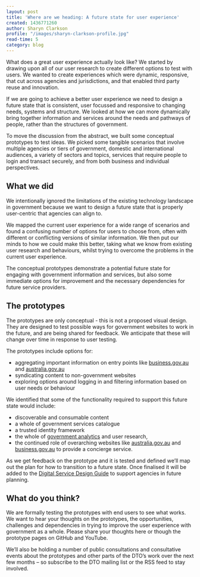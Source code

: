```yaml
---
layout: post
title: 'Where are we heading: A future state for user experience'
created: 1436771260
author: Sharyn Clarkson
profile: "/images/sharyn-clarkson-profile.jpg"
read-time: 5
category: blog
---
```

What does a great user experience actually look like? We started by drawing upon all of our user research to create different options to test with users. We wanted to create experiences which were dynamic, responsive, that cut across agencies and jurisdictions, and that enabled third party reuse and innovation.

If we are going to achieve a better user experience we need to design a future state that is consistent, user focussed and responsive to changing needs, systems and structure. We looked at how we can more dynamically bring together information and services around the needs and pathways of people, rather than the structures of government.

To move the discussion from the abstract, we built some conceptual prototypes to test ideas. We picked some tangible scenarios that involve multiple agencies or tiers of government, domestic and international audiences, a variety of sectors and topics, services that require people to login and transact securely, and from both business and individual perspectives.

## What we did

We intentionally ignored the limitations of the existing technology landscape in government because we want to design a future state that is properly user-centric that agencies can align to.

We mapped the current user experience for a wide range of scenarios and found a confusing number of options for users to choose from, often with different or conflicting versions of similar information. We then put our minds to how we could make this better, taking what we know from existing user research and behaviours, whilst trying to overcome the problems in the current user experience.

The conceptual prototypes demonstrate a potential future state for engaging with government information and services, but also some immediate options for improvement and the necessary dependencies for future service providers.

## The prototypes

The prototypes are only conceptual - this is not a proposed visual design. They are designed to test possible ways for government websites to work in the future, and are being shared for feedback. We anticipate that these will change over time in response to user testing.

The prototypes include options for:

- aggregating important information on entry points like [business.gov.au](http://business.gov.au/) and [australia.gov.au](http://australia.gov.au/)
- syndicating content to non-government websites
- exploring options around logging in and filtering information based on user needs or behaviour

We identified that some of the functionality required to support this future state would include:
- discoverable and consumable content
- a whole of government services catalogue
- a trusted identity framework
- the whole of [government analytics](/blog/building-better-services-with-analytics/) and user research,
- the continued role of overarching websites like [australia.gov.au](http://australia.gov.au/) and [business.gov.au](http://business.gov.au/) to provide a concierge service.

As we get feedback on the prototype and it is tested and defined we’ll map out the plan for how to transition to a future state. Once finalised it will be added to the [Digital Service Design Guide](/standard/design-guides/) to support agencies in future planning.

## What do you think?

We are formally testing the prototypes with end users to see what works. We want to hear your thoughts on the prototypes, the opportunities, challenges and dependencies in trying to improve the user experience with government as a whole. Please share your thoughts here or though the prototype pages on GitHub and YouTube.

We’ll also be holding a number of public consultations and consultative events about the prototypes and other parts of the DTO’s work over the next few months – so subscribe to the DTO mailing list or the RSS feed to stay involved.
